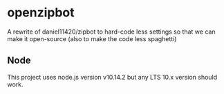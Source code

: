 # openzipbot
A rewrite of daniel11420/zipbot to hard-code less settings so that we can make it open-source (also to make the code less spaghetti)

## Node
This project uses node.js version v10.14.2 but any LTS 10.x version should work.